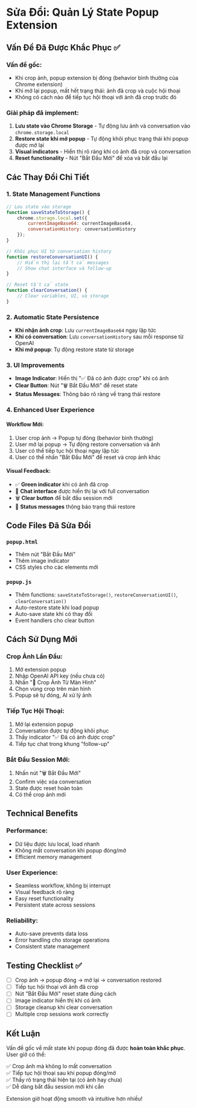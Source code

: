 # Sửa Đổi: Quản Lý State Popup Extension

## Vấn Đề Đã Được Khắc Phục ✅

### **Vấn đề gốc:**
- Khi crop ảnh, popup extension bị đóng (behavior bình thường của Chrome extension)
- Khi mở lại popup, mất hết trạng thái: ảnh đã crop và cuộc hội thoại
- Không có cách nào để tiếp tục hội thoại với ảnh đã crop trước đó

### **Giải pháp đã implement:**
1. **Lưu state vào Chrome Storage** - Tự động lưu ảnh và conversation vào `chrome.storage.local`
2. **Restore state khi mở popup** - Tự động khôi phục trạng thái khi popup được mở lại
3. **Visual indicators** - Hiển thị rõ ràng khi có ảnh đã crop và conversation
4. **Reset functionality** - Nút "Bắt Đầu Mới" để xóa và bắt đầu lại

## Các Thay Đổi Chi Tiết

### 1. **State Management Functions**
```javascript
// Lưu state vào storage
function saveStateToStorage() {
    chrome.storage.local.set({
        currentImageBase64: currentImageBase64,
        conversationHistory: conversationHistory
    });
}

// Khôi phục UI từ conversation history
function restoreConversationUI() {
    // Hiển thị lại tất cả messages
    // Show chat interface và follow-up
}

// Reset tất cả state
function clearConversation() {
    // Clear variables, UI, và storage
}
```

### 2. **Automatic State Persistence**
- **Khi nhận ảnh crop**: Lưu `currentImageBase64` ngay lập tức
- **Khi có conversation**: Lưu `conversationHistory` sau mỗi response từ OpenAI
- **Khi mở popup**: Tự động restore state từ storage

### 3. **UI Improvements**
- **Image Indicator**: Hiển thị "✅ Đã có ảnh được crop" khi có ảnh
- **Clear Button**: Nút "🗑️ Bắt Đầu Mới" để reset state
- **Status Messages**: Thông báo rõ ràng về trạng thái restore

### 4. **Enhanced User Experience**

#### **Workflow Mới:**
1. User crop ảnh → Popup tự đóng (behavior bình thường)
2. User mở lại popup → Tự động restore conversation và ảnh
3. User có thể tiếp tục hội thoại ngay lập tức
4. User có thể nhấn "Bắt Đầu Mới" để reset và crop ảnh khác

#### **Visual Feedback:**
- ✅ **Green indicator** khi có ảnh đã crop
- 💬 **Chat interface** được hiển thị lại với full conversation
- 🗑️ **Clear button** để bắt đầu session mới
- 📝 **Status messages** thông báo trạng thái restore

## Code Files Đã Sửa Đổi

### `popup.html`
- Thêm nút "Bắt Đầu Mới" 
- Thêm image indicator
- CSS styles cho các elements mới

### `popup.js`  
- Thêm functions: `saveStateToStorage()`, `restoreConversationUI()`, `clearConversation()`
- Auto-restore state khi load popup
- Auto-save state khi có thay đổi
- Event handlers cho clear button

## Cách Sử Dụng Mới

### **Crop Ảnh Lần Đầu:**
1. Mở extension popup
2. Nhập OpenAI API key (nếu chưa có)
3. Nhấn "📸 Crop Ảnh Từ Màn Hình"
4. Chọn vùng crop trên màn hình
5. Popup sẽ tự đóng, AI xử lý ảnh

### **Tiếp Tục Hội Thoại:**
1. Mở lại extension popup
2. Conversation được tự động khôi phục
3. Thấy indicator "✅ Đã có ảnh được crop"
4. Tiếp tục chat trong khung "follow-up"

### **Bắt Đầu Session Mới:**
1. Nhấn nút "🗑️ Bắt Đầu Mới"
2. Confirm việc xóa conversation
3. State được reset hoàn toàn
4. Có thể crop ảnh mới

## Technical Benefits

### **Performance:**
- Dữ liệu được lưu local, load nhanh
- Không mất conversation khi popup đóng/mở
- Efficient memory management

### **User Experience:**
- Seamless workflow, không bị interrupt
- Visual feedback rõ ràng
- Easy reset functionality
- Persistent state across sessions

### **Reliability:**
- Auto-save prevents data loss
- Error handling cho storage operations
- Consistent state management

## Testing Checklist ✅

- [ ] Crop ảnh → popup đóng → mở lại → conversation restored
- [ ] Tiếp tục hội thoại với ảnh đã crop
- [ ] Nút "Bắt Đầu Mới" reset state đúng cách
- [ ] Image indicator hiển thị khi có ảnh
- [ ] Storage cleanup khi clear conversation
- [ ] Multiple crop sessions work correctly

## Kết Luận

Vấn đề gốc về mất state khi popup đóng đã được **hoàn toàn khắc phục**. User giờ có thể:

✅ Crop ảnh mà không lo mất conversation  
✅ Tiếp tục hội thoại sau khi popup đóng/mở  
✅ Thấy rõ trạng thái hiện tại (có ảnh hay chưa)  
✅ Dễ dàng bắt đầu session mới khi cần  

Extension giờ hoạt động smooth và intuitive hơn nhiều!